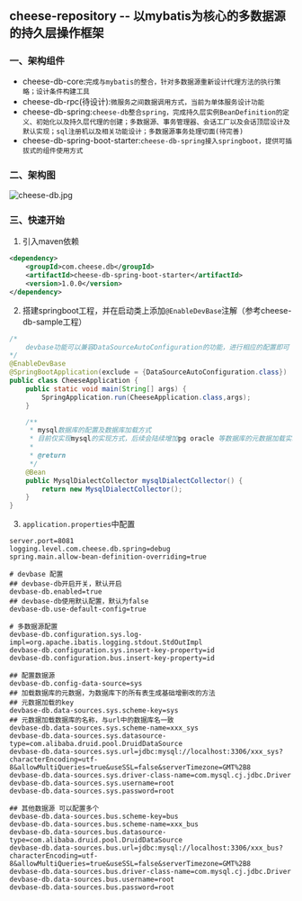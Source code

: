 ## cheese-repository -- 以mybatis为核心的多数据源的持久层操作框架

### 一、架构组件
- cheese-db-core:`完成与mybatis的整合，针对多数据源重新设计代理方法的执行策略；设计条件构建工具`
- cheese-db-rpc(待设计):`微服务之间数据调用方式，当前为单体服务设计功能`
- cheese-db-spring:`cheese-db整合spring，完成持久层实例BeanDefinition的定义、初始化以及持久层代理的创建；多数据源、事务管理器、会话工厂以及会话顶层设计及默认实现；sql注册机以及相关功能设计；多数据源事务处理切面(待完善)`
- cheese-db-spring-boot-starter:`cheese-db-spring接入springboot，提供可插拔式的组件使用方式`

### 二、架构图
![cheese-db.jpg](https://www.showdoc.com.cn/server/api/attachment/visitFile?sign=f1ed8a078a7e2072f8a2db74734fa32b "[cheese-db.jpg")


### 三、快速开始
1. 引入maven依赖
```xml
<dependency>
    <groupId>com.cheese.db</groupId>
    <artifactId>cheese-db-spring-boot-starter</artifactId>
    <version>1.0.0</version>
</dependency>
```
2. 搭建springboot工程，并在启动类上添加`@EnableDevBase`注解（参考cheese-db-sample工程）
```java
/*
	devbase功能可以兼容DataSourceAutoConfiguration的功能，进行相应的配置即可
*/
@EnableDevBase
@SpringBootApplication(exclude = {DataSourceAutoConfiguration.class})
public class CheeseApplication {
    public static void main(String[] args) {
        SpringApplication.run(CheeseApplication.class,args);
    }

    /**
     * mysql数据库的配置及数据库加载方式
     * 目前仅实现mysql的实现方式，后续会陆续增加pg oracle 等数据库的元数据加载实现
     * 
     * @return
     */
    @Bean
    public MysqlDialectCollector mysqlDialectCollector() {
        return new MysqlDialectCollector();
    }
}
```
3. `application.properties`中配置
```properties
server.port=8081
logging.level.com.cheese.db.spring=debug
spring.main.allow-bean-definition-overriding=true

# devbase 配置
## devbase-db开启开关，默认开启
devbase-db.enabled=true
## devbase-db使用默认配置，默认为false
devbase-db.use-default-config=true

# 多数据源配置
devbase-db.configuration.sys.log-impl=org.apache.ibatis.logging.stdout.StdOutImpl
devbase-db.configuration.sys.insert-key-property=id
devbase-db.configuration.bus.insert-key-property=id

## 配置数据源
devbase-db.config-data-source=sys
## 加载数据库的元数据，为数据库下的所有表生成基础增删改的方法
## 元数据加载的key
devbase-db.data-sources.sys.scheme-key=sys
## 元数据加载数据库的名称，与url中的数据库名一致
devbase-db.data-sources.sys.scheme-name=xxx_sys
devbase-db.data-sources.sys.datasource-type=com.alibaba.druid.pool.DruidDataSource
devbase-db.data-sources.sys.url=jdbc:mysql://localhost:3306/xxx_sys?characterEncoding=utf-8&allowMultiQueries=true&useSSL=false&serverTimezone=GMT%2B8
devbase-db.data-sources.sys.driver-class-name=com.mysql.cj.jdbc.Driver
devbase-db.data-sources.sys.username=root
devbase-db.data-sources.sys.password=root

## 其他数据源 可以配置多个 
devbase-db.data-sources.bus.scheme-key=bus
devbase-db.data-sources.bus.scheme-name=xxx_bus
devbase-db.data-sources.bus.datasource-type=com.alibaba.druid.pool.DruidDataSource
devbase-db.data-sources.bus.url=jdbc:mysql://localhost:3306/xxx_bus?characterEncoding=utf-8&allowMultiQueries=true&useSSL=false&serverTimezone=GMT%2B8
devbase-db.data-sources.bus.driver-class-name=com.mysql.cj.jdbc.Driver
devbase-db.data-sources.bus.username=root
devbase-db.data-sources.bus.password=root


```